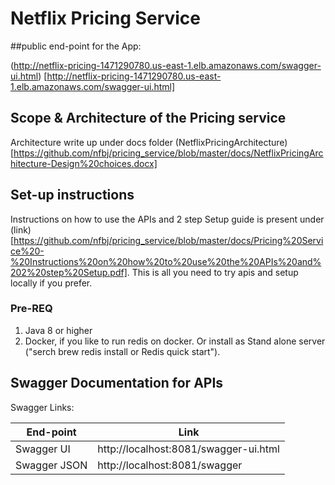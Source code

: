# Netflix Pricing Service
##public end-point for the App:

(http://netflix-pricing-1471290780.us-east-1.elb.amazonaws.com/swagger-ui.html) [http://netflix-pricing-1471290780.us-east-1.elb.amazonaws.com/swagger-ui.html]

## Scope & Architecture of the Pricing service
Architecture write up under docs folder (NetflixPricingArchitecture) [https://github.com/nfbj/pricing_service/blob/master/docs/NetflixPricingArchitecture-Design%20choices.docx]


## Set-up instructions
Instructions on how to use the APIs and 2 step Setup guide is present under (link)[https://github.com/nfbj/pricing_service/blob/master/docs/Pricing%20Service%20-%20Instructions%20on%20how%20to%20use%20the%20APIs%20and%202%20step%20Setup.pdf]. This is all you need to try apis and setup locally if you prefer.



### Pre-REQ 
1. Java 8 or higher
2. Docker, if you like to run redis on docker. Or install as Stand alone server ("serch brew redis install or Redis quick start").


## Swagger Documentation for APIs

Swagger Links:

|End-point   |Link                                 |
|------------|-------------------------------------|
|Swagger UI  |http://localhost:8081/swagger-ui.html|
|Swagger JSON|http://localhost:8081/swagger        |

